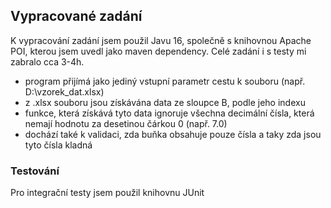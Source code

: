 ## Vypracované zadání
K vypracování zadání jsem použil Javu 16, společně s knihovnou Apache POI, kterou jsem uvedl jako maven dependency. Celé zadání i s testy mi zabralo cca 3-4h.
- program přijímá jako jediný vstupní parametr cestu k souboru (např. D:\vzorek_dat.xlsx)
- z .xlsx souboru jsou získávána data ze sloupce B, podle jeho indexu
- funkce, která získává tyto data ignoruje všechna decimální čísla, která nemají hodnotu za desetinou čárkou 0 (např. 7.0)
- dochází také k validaci, zda buňka obsahuje pouze čísla a taky zda jsou tyto čísla kladná

### Testování
Pro integrační testy jsem použil knihovnu JUnit
